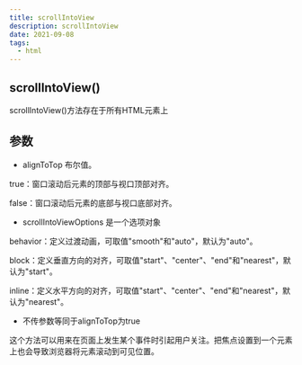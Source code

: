 ```yaml
---
title: scrollIntoView
description: scrollIntoView
date: 2021-09-08
tags:
  - html
---
```


## scrollIntoView()

scrollIntoView()方法存在于所有HTML元素上

## 参数

- alignToTop 布尔值。

true：窗口滚动后元素的顶部与视口顶部对齐。

false：窗口滚动后元素的底部与视口底部对齐。

- scrollIntoViewOptions 是一个选项对象

behavior：定义过渡动画，可取值"smooth"和"auto"，默认为"auto"。

block：定义垂直方向的对齐，可取值"start"、"center"、"end"和"nearest"，默认为"start"。

inline：定义水平方向的对齐，可取值"start"、"center"、"end"和"nearest"，默认为"nearest"。

- 不传参数等同于alignToTop为true

这个方法可以用来在页面上发生某个事件时引起用户关注。把焦点设置到一个元素上也会导致浏览器将元素滚动到可见位置。